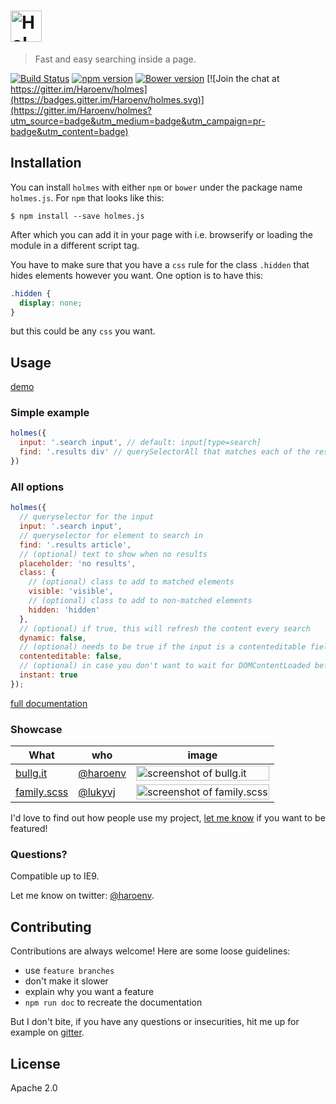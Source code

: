 # [<img alt="Holmes.js" src="https://haroen.me/holmes/images/logo.png" height="50px"></img>](https://www.npmjs.com/package/holmes.js)

> Fast and easy searching inside a page.

[![Build Status](https://travis-ci.org/Haroenv/holmes.svg?branch=gh-pages)](https://travis-ci.org/Haroenv/holmes)
[![npm version](https://badge.fury.io/js/holmes.js.svg)](https://www.npmjs.com/package/holmes.js)
[![Bower version](https://badge.fury.io/bo/holmes.js.svg)](https://badge.fury.io/bo/holmes.js)
[![Join the chat at https://gitter.im/Haroenv/holmes](https://badges.gitter.im/Haroenv/holmes.svg)](https://gitter.im/Haroenv/holmes?utm_source=badge&utm_medium=badge&utm_campaign=pr-badge&utm_content=badge)

## Installation

You can install `holmes` with either `npm` or `bower` under the package name `holmes.js`. For `npm` that looks like this:

```
$ npm install --save holmes.js
```

After which you can add it in your page with i.e. browserify or loading the module in a different script tag.

You have to make sure that you have a `css` rule for the class `.hidden` that hides elements however you want. One option is to have this:

```css
.hidden {
  display: none;
}
```

but this could be any `css` you want.

## Usage

[demo](https://haroen.me/holmes/)

### Simple example

```js
holmes({
  input: '.search input', // default: input[type=search]
  find: '.results div' // querySelectorAll that matches each of the results individually
})
```

### All options

```js
holmes({
  // queryselector for the input
  input: '.search input',
  // queryselector for element to search in
  find: '.results article',
  // (optional) text to show when no results
  placeholder: 'no results',
  class: {
    // (optional) class to add to matched elements
    visible: 'visible',
    // (optional) class to add to non-matched elements
    hidden: 'hidden'
  },
  // (optional) if true, this will refresh the content every search
  dynamic: false,
  // (optional) needs to be true if the input is a contenteditable field instead of a
  contenteditable: false,
  // (optional) in case you don't want to wait for DOMContentLoaded before starting Holmes:
  instant: true
});
```

[full documentation](https://haroen.me/holmes/doc)

### Showcase

What|who|image
---|---|---
[bullg.it](https://bullg.it)|[@haroenv](https://github.com/haroenv)|<img alt="screenshot of bullg.it" src="https://haroen.me/holmes/images/screen-bullgit.png" width="100%" />
[family.scss](https://lukyvj.github.io/family.scss)|[@lukyvj](https://github.com/lukyvj)|<img alt="screenshot of family.scss" src="https://haroen.me/holmes/images/screen-family.png" width="100%" />

I'd love to find out how people use my project, [let me know](https://github.com/Haroenv/holmes/issues/new?title=add+my+project+to+usages&body=who%7Cwhat%0D%0A---%7C---%0D%0A%40myusername%7C%5Bmy+project%5D%28https%3A%2F%2Flink-to-project.com%29%0D%0A%0D%0ASome+explanation+what+it+is) if you want to be featured!

### Questions?

Compatible up to IE9.

Let me know on twitter: [@haroenv](https://twitter.com/haroenv).

## Contributing

Contributions are always welcome! Here are some loose guidelines:

* use `feature branches`
* don't make it slower
* explain why you want a feature
* `npm run doc` to recreate the documentation

But I don't bite, if you have any questions or insecurities, hit me up for example on [gitter](https://gitter.im/Haroenv/holmes?utm_source=readme&utm_medium=link&utm_content=link).

## License

Apache 2.0
